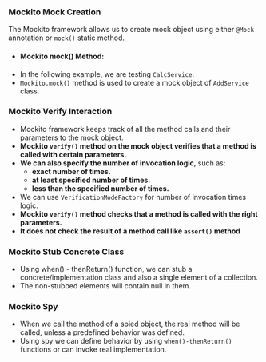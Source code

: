 ### Mockito Mock Creation

The Mockito framework allows us to create mock object using either `@Mock` annotation or `mock()` static method.

* #### Mockito mock() Method:
* In the following example, we are testing `CalcService`.
* `Mockito.mock()` method is used to create a mock object of `AddService` class.

### Mockito Verify Interaction
* Mockito framework keeps track of all the method calls and their parameters to the mock object.
* __Mockito `verify()` method on the mock object verifies that a method is called with certain parameters.__
* __We can also specify the number of invocation logic__, such as:
    * __exact number of times.__
    * __at least specified number of times.__
    * __less than the specified number of times.__
* We can use `VerificationModeFactory` for number of invocation times logic.
* __Mockito `verify()` method checks that a method is called with the right parameters.__
* __It does not check the result of a method call like `assert()` method__

### Mockito Stub Concrete Class
* Using when() - thenReturn() function, we can stub a concrete/implementation class and also a single element of a collection.
* The non-stubbed elements will contain null in them.

### Mockito Spy
* When we call the method of a spied object, the real method will be called, unless a predefined behavior was defined.
* Using spy we can define behavior by using `when()-thenReturn()` functions or can invoke real implementation.